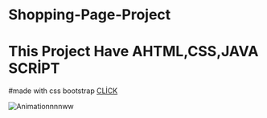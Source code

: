 # Shopping-Page-Project
# This Project Have AHTML,CSS,JAVA SCRİPT
#made with css bootstrap
[CLİCK](https://ozkan4186.github.io/Shopping-Page-Project/)


![Animationnnnww](https://user-images.githubusercontent.com/109352349/193454878-cd31af4a-e1a5-4824-be23-68671e26a45b.gif)
